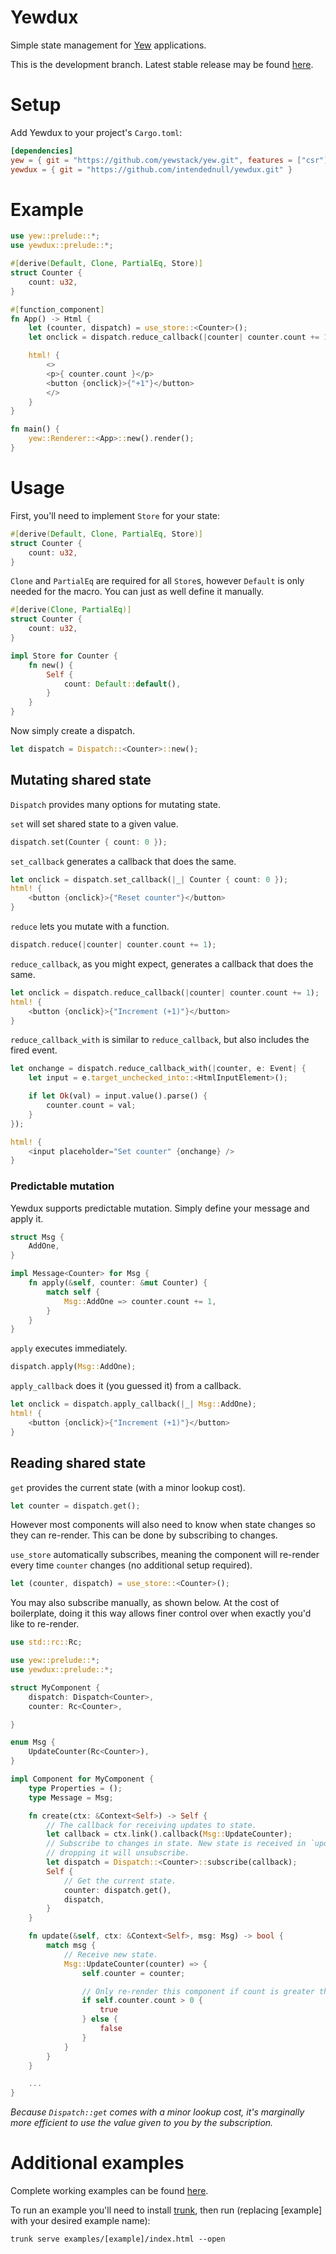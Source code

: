 # Yewdux

Simple state management for [Yew](https://yew.rs/docs/en/) applications.

This is the development branch. Latest stable release may be found
[here](https://github.com/intendednull/yewdux/tree/0.7.0).

# Setup

Add Yewdux to your project's `Cargo.toml`:

```toml
[dependencies]
yew = { git = "https://github.com/yewstack/yew.git", features = ["csr"] }
yewdux = { git = "https://github.com/intendednull/yewdux.git" }
```

# Example

```rust
use yew::prelude::*;
use yewdux::prelude::*;

#[derive(Default, Clone, PartialEq, Store)]
struct Counter {
    count: u32,
}

#[function_component]
fn App() -> Html {
    let (counter, dispatch) = use_store::<Counter>();
    let onclick = dispatch.reduce_callback(|counter| counter.count += 1);

    html! {
        <>
        <p>{ counter.count }</p>
        <button {onclick}>{"+1"}</button>
        </>
    }
}

fn main() {
    yew::Renderer::<App>::new().render();
}
```

# Usage

First, you'll need to implement `Store` for your state:

```rust
#[derive(Default, Clone, PartialEq, Store)]
struct Counter {
    count: u32,
}
```

`Clone` and `PartialEq` are required for all `Store`s, however `Default` is only needed for the macro. You can just
as well define it manually.

```rust
#[derive(Clone, PartialEq)]
struct Counter {
    count: u32,
}

impl Store for Counter {
    fn new() {
        Self {
            count: Default::default(),
        }
    }
}
```

Now simply create a dispatch.

```rust
let dispatch = Dispatch::<Counter>::new();
```

## Mutating shared state

`Dispatch` provides many options for mutating state.

`set` will set shared state to a given value.

```rust
dispatch.set(Counter { count: 0 });
```

`set_callback` generates a callback that does the same.

```rust
let onclick = dispatch.set_callback(|_| Counter { count: 0 });
html! {
    <button {onclick}>{"Reset counter"}</button>
}
```

`reduce` lets you mutate with a function.

```rust
dispatch.reduce(|counter| counter.count += 1);
```

`reduce_callback`, as you might expect, generates a callback that does the same.

```rust
let onclick = dispatch.reduce_callback(|counter| counter.count += 1);
html! {
    <button {onclick}>{"Increment (+1)"}</button>
}
```

`reduce_callback_with` is similar to `reduce_callback`, but also includes the fired event.

```rust
let onchange = dispatch.reduce_callback_with(|counter, e: Event| {
    let input = e.target_unchecked_into::<HtmlInputElement>();

    if let Ok(val) = input.value().parse() {
        counter.count = val;
    }
});

html! {
    <input placeholder="Set counter" {onchange} />
}

```

### Predictable mutation

Yewdux supports predictable mutation. Simply define your message and apply it.

```rust
struct Msg {
    AddOne,
}

impl Message<Counter> for Msg {
    fn apply(&self, counter: &mut Counter) {
        match self {
            Msg::AddOne => counter.count += 1,
        }
    }
}
```

`apply` executes immediately.

```rust
dispatch.apply(Msg::AddOne);
```

`apply_callback` does it (you guessed it) from a callback.

```rust
let onclick = dispatch.apply_callback(|_| Msg::AddOne);
html! {
    <button {onclick}>{"Increment (+1)"}</button>
}
```

## Reading shared state

`get` provides the current state (with a minor lookup cost).

```rust
let counter = dispatch.get();
```

However most components will also need to know when state changes so they can re-render. This can be
done by subscribing to changes.

`use_store` automatically subscribes, meaning the component will re-render every time `counter` changes (no additional setup required).

```rust
let (counter, dispatch) = use_store::<Counter>();
```

You may also subscribe manually, as shown below. At the cost of boilerplate, doing it this way
allows finer control over when exactly you'd like to re-render.

```rust
use std::rc::Rc;

use yew::prelude::*;
use yewdux::prelude::*;

struct MyComponent {
    dispatch: Dispatch<Counter>,
    counter: Rc<Counter>,

}

enum Msg {
    UpdateCounter(Rc<Counter>),
}

impl Component for MyComponent {
    type Properties = (); 
    type Message = Msg;

    fn create(ctx: &Context<Self>) -> Self {
        // The callback for receiving updates to state.
        let callback = ctx.link().callback(Msg::UpdateCounter);
        // Subscribe to changes in state. New state is received in `update`. Be sure to save this,
        // dropping it will unsubscribe.
        let dispatch = Dispatch::<Counter>::subscribe(callback);
        Self {
            // Get the current state.
            counter: dispatch.get(),
            dispatch,
        }
    }

    fn update(&self, ctx: &Context<Self>, msg: Msg) -> bool {
        match msg {
            // Receive new state.
            Msg::UpdateCounter(counter) => {
                self.counter = counter;

                // Only re-render this component if count is greater that 0 (for example).
                if self.counter.count > 0 {
                    true
                } else {
                    false
                }
            }
        }
    }

    ...
}
```

*Because `Dispatch::get` comes with a minor lookup cost, it's marginally more efficient to use the
value given to you by the subscription.*

# Additional examples

Complete working examples can be found
[here](https://github.com/intendednull/yewdux/tree/master/examples).

To run an example you'll need to install [trunk](https://github.com/thedodd/trunk), then run
(replacing [example] with your desired example name):

    trunk serve examples/[example]/index.html --open

